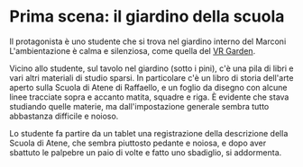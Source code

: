 # Prima scena: il giardino della scuola

Il protagonista è uno studente che si trova nel giardino interno del Marconi L'ambientazione è calma e silenziosa, come quella del [VR Garden](https://github.com/DavideSky/VR-Garden).

Vicino allo studente, sul tavolo nel giardino (sotto i pini), c'è una pila di libri e vari altri materiali di studio sparsi. In particolare c'è un libro di storia dell'arte aperto sulla Scuola di Atene di Raffaello, e un foglio da disegno con alcune linee tracciate sopra e accanto matita, squadre e riga. È evidente che stava studiando quelle materie, ma dall'impostazione generale sembra tutto abbastanza difficile e noioso.

Lo studente fa partire da un tablet una registrazione della descrizione della Scuola di Atene, che sembra piuttosto pedante e noiosa, e dopo aver sbattuto le palpebre un paio di volte e fatto uno sbadiglio, si addormenta.

